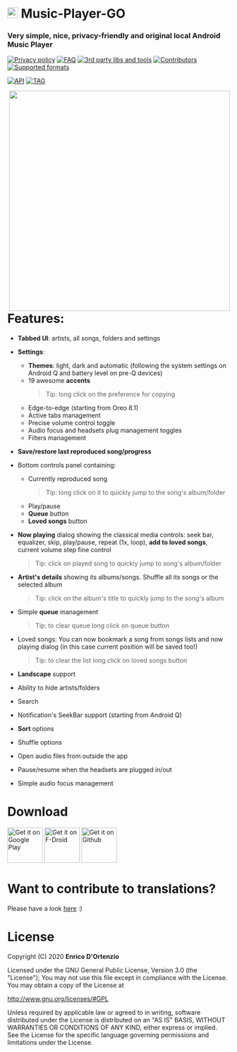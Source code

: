# <img src ="https://upload.wikimedia.org/wikipedia/commons/b/b5/Kotlin-logo.png" width=24> Music-Player-GO

### Very simple, nice, privacy-friendly and **original** local Android Music Player


[![Privacy policy](https://img.shields.io/static/v1?label=Privacy-policy&message=read&color=ef9a9a)](https://github.com/enricocid/Music-Player-GO/blob/master/Privacy.md)
[![FAQ](https://img.shields.io/static/v1?label=FAQ&message=read&color=ce93d8)](https://github.com/enricocid/Music-Player-GO/blob/master/Faq.md)
[![3rd party libs and tools](https://img.shields.io/static/v1?label=Libs/tools&message=13&color=9fa8da)](https://github.com/enricocid/Music-Player-GO/blob/master/Libs.md)
[![Contributors](https://img.shields.io/static/v1?label=Contributors&message=35&color=81d4fa)](https://github.com/enricocid/Music-Player-GO/blob/master/Contributors.md)
[![Supported formats](https://img.shields.io/static/v1?label=Formats&message=read&color=80cbc4)](https://github.com/enricocid/Music-Player-GO/blob/master/FORMATS.MD)

[![API](https://img.shields.io/static/v1?label=API&message=21&color=a5d6a7)](https://developer.android.com/about/versions/android-5.0.html)
[![TAG](https://img.shields.io/static/v1?label=Tag&message=v4.2.5&color=ffe082)](https://github.com/enricocid/Music-Player-GO/releases/tag/v4.2.5)


<img align="right" src="https://raw.githubusercontent.com/enricocid/Music-Player-GO/master/mpgo-4-2-4.gif" height="500px"/>


# Features:

- **Tabbed UI**: artists, all songs, folders and settings
- **Settings**:
  - **Themes**: light, dark and automatic (following the system settings on Android Q and battery level on pre-Q devices)
  - 19 awesome **accents**
    > Tip: long click on the preference for copying
  - Edge-to-edge (starting from Oreo 8.1)
  - Active tabs management
  - Precise volume control toggle
  - Audio focus and headsets plug management toggles
  - Filters management

- **Save/restore last reproduced song/progress**

- Bottom controls panel containing:
  - Currently reproduced song
    > Tip: long click on it to quickly jump to the song's album/folder
  - Play/pause
  - **Queue** button
  - **Loved songs** button

- **Now playing** dialog showing the classical media controls: seek bar, equalizer, skip, play/pause, repeat (1x, loop), **add to loved songs**, current volume step fine control
  > Tip: click on played song to quickly jump to song's album/folder

- **Artist's details** showing its albums/songs. Shuffle all its songs or the selected album
  > Tip: click on the album's title to quickly jump to the song's album

- Simple **queue** management
  > Tip: to clear queue long click on queue button

- Loved songs: You can now bookmark a song from songs lists and now playing dialog (in this case current position will be saved too!)
  > Tip: to clear the list long click on loved songs button

- **Landscape** support

- Ability to hide artists/folders
- Search
- Notification's SeekBar support (starting from Android Q)
- **Sort** options
- Shuffle options
- Open audio files from outside the app
- Pause/resume when the headsets are plugged in/out
- Simple audio focus management


# Download

[<img alt="Get it on Google Play" height="80" src="https://play.google.com/intl/en_us/badges/images/generic/en_badge_web_generic.png">](https://play.google.com/store/apps/details?id=com.iven.musicplayergo)
[<img alt="Get it on F-Droid" height="80" src="https://gitlab.com/fdroid/artwork/raw/master/badge/get-it-on.png">](https://f-droid.org/repository/browse/?fdid=com.iven.musicplayergo)
[<img alt="Get it on Github" height="80" src="https://raw.githubusercontent.com/flocke/andOTP/master/assets/badges/get-it-on-github.png">](https://github.com/enricocid/Music-Player-GO/releases)


# Want to contribute to translations?

Please have a look [here](https://github.com/enricocid/Music-Player-GO/issues/114) :)


# License

Copyright (C) 2020 **Enrico D'Ortenzio**

Licensed under the GNU General Public License, Version 3.0 (the "License");
You may not use this file except in compliance with the License.
You may obtain a copy of the License at

   http://www.gnu.org/licenses/#GPL

Unless required by applicable law or agreed to in writing, software distributed under the License is distributed on an "AS IS" BASIS, WITHOUT WARRANTIES OR CONDITIONS OF ANY KIND, either express or implied.
See the License for the specific language governing permissions and limitations under the License.
